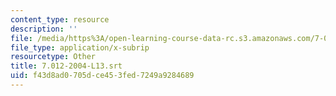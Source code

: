 ```yaml
---
content_type: resource
description: ''
file: /media/https%3A/open-learning-course-data-rc.s3.amazonaws.com/7-01sc-fundamentals-of-biology-fall-2011/f43d8ad0705dce453fed7249a9284689_7.012-2004-L13.srt
file_type: application/x-subrip
resourcetype: Other
title: 7.012-2004-L13.srt
uid: f43d8ad0-705d-ce45-3fed-7249a9284689
---
```


